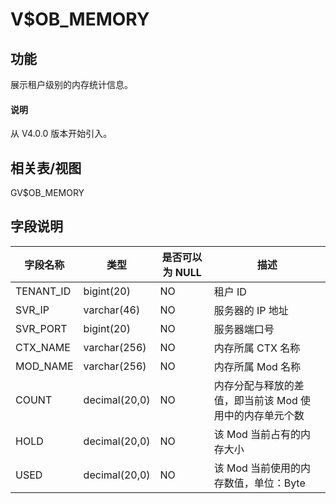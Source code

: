 # V$OB_MEMORY

## 功能

展示租户级别的内存统计信息。

<main id="notice" type='explain'>
  <h4>说明</h4>
  <p>从 V4.0.0 版本开始引入。</p>
</main>

## 相关表/视图

GV$OB_MEMORY

## 字段说明

|  **字段名称**   |    **类型**     | **是否可以为 NULL** |             **描述**             |
|-------------|---------------|----------------|--------------------------------|
| TENANT_ID   | bigint(20)    | NO             | 租户 ID                          |
| SVR_IP      | varchar(46)   | NO             | 服务器的 IP 地址                     |
| SVR_PORT    | bigint(20)    | NO             | 服务器端口号                         |
| CTX_NAME    | varchar(256)  | NO             | 内存所属 CTX 名称               |
| MOD_NAME    | varchar(256)  | NO             | 内存所属 Mod 名称                 |
| COUNT       | decimal(20,0) | NO             | 内存分配与释放的差值，即当前该 Mod 使用中的内存单元个数 |
| HOLD        | decimal(20,0) | NO             | 该 Mod 当前占有的内存大小        |
| USED        | decimal(20,0) | NO             | 该 Mod 当前使用的内存数值，单位：Byte        |
